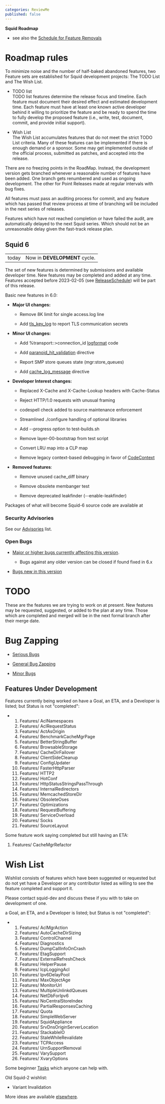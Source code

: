 ```yaml
---
categories: ReviewMe
published: false
---
```

**Squid Roadmap**

  - see also the [Schedule for Feature
    Removals](/RoadMap/Removal)

# Roadmap rules

To minimize noise and the number of half-baked abandoned features, two
Feature sets are established for Squid development projects: The TODO
List and The Wish List.

  - TODO list  
    TODO list features determine the release focus and timeline. Each
    feature must document their desired effect and estimated development
    time. Each feature must have at least one known active developer
    behind it willing to prioritize the feature and be ready to spend
    the time to fully develop the proposed feature (i.e., write, test,
    document, commit, and provide initial support).

<!-- end list -->

  - Wish List  
    The Wish List accumulates features that do not meet the strict TODO
    List criteria. Many of these features can be implemented if there is
    enough demand or a sponsor. Some may get implemented outside of the
    official process, submitted as patches, and accepted into the
    release.

There are no freezing points in the RoadMap. Instead, the development
version gets branched whenever a reasonable number of features have been
added. One branch gets renumbered and used as ongoing development. The
other for Point Releases made at regular intervals with bug fixes.

All features must pass an auditing process for commit, and any feature
which has passed that review process at time of branching will be
included in the next series of releases.

Features which have not reached completion or have failed the audit, are
automatically delayed to the next Squid series. Which should not be an
unreasonable delay given the fast-track release plan.

## Squid 6

|       |                               |
| ----- | ----------------------------- |
| today | Now in **DEVELOPMENT** cycle. |

The set of new features is determined by submissions and available
developer time. New features may be completed and added at any time.
Features accepted before 2023-02-05 (see
[ReleaseSchedule](/ReleaseSchedule))
will be part of this release.

Basic new features in 6.0:

  - **Major UI changes:**
    
      - Remove 8K limit for single access.log line
    
      - Add
        [tls_key_log](http://www.squid-cache.org/Doc/config/tls_key_log)
        to report TLS communication secrets

  - **Minor UI changes:**
    
      - Add %transport::\>connection_id
        [logformat](http://www.squid-cache.org/Doc/config/logformat)
        code
    
      - Add
        [paranoid_hit_validation](http://www.squid-cache.org/Doc/config/paranoid_hit_validation)
        directive
    
      - Report SMP store queues state (mgr:store_queues)
    
      - Add
        [cache_log_message](http://www.squid-cache.org/Doc/config/cache_log_message)
        directive

  - **Developer Interest changes:**
    
      - Replaced X-Cache and X-Cache-Lookup headers with Cache-Status
    
      - Reject HTTP/1.0 requests with unusual framing
    
      - codespell check added to source maintenance enforcement
    
      - Streamlined ./configure handling of optional libraries
    
      - Add --progress option to test-builds.sh
    
      - Remove layer-00-bootstrap from test script
    
      - Convert LRU map into a CLP map
    
      - Remove legacy context-based debugging in favor of
        [CodeContext](/CodeContext)

  - **Removed features**:
    
      - Remove unused cache_diff binary
    
      - Remove obsolete membanger test
    
      - Remove deprecated leakfinder (--enable-leakfinder)

Packages of what will become Squid-6 source code are available at
[](http://www.squid-cache.org/Versions/v6/)

### Security Advisories

See our [Advisories](http://www.squid-cache.org/Advisories/) list.

### Open Bugs

  - [Major or higher bugs currently affecting this
    version](http://bugs.squid-cache.org/buglist.cgi?bug_id_type=anyexact&bug_severity=blocker&bug_severity=critical&bug_severity=major&bug_status=UNCONFIRMED&bug_status=NEW&bug_status=ASSIGNED&bug_status=REOPENED&chfieldto=Now&product=Squid&query_format=advanced&columnlist=bug_severity%2Cversion%2Cop_sys%2Cshort_desc&order=version%20DESC%2Cbug_severity%2Cbug_id&o2=equals&v2=unspecified&f1=version&o1=lessthaneq&v1=6).
    
      - Bugs against any older version can be closed if found fixed in
        6.x

<!-- end list -->

  - [Bugs new in this
    version](http://bugs.squid-cache.org/buglist.cgi?query_format=advanced&product=Squid&version=6&bug_status=UNCONFIRMED&bug_status=NEW&bug_status=ASSIGNED&bug_status=REOPENED&bug_severity=blocker&bug_severity=critical&bug_severity=major&bug_severity=normal&bug_severity=minor&emailtype1=substring&email1=&emailtype2=substring&email2=&bugidtype=include&columnlist=bug_severity%2Cversion%2Cop_sys%2Cshort_desc&list_id=917&order=version%20DESC%2Cbug_severity%2Cbug_id)

# TODO

These are the features we are trying to work on at present. New features
may be requested, suggested, or added to the plan at any time. Those
which are completed and merged will be in the next formal branch after
their merge date.

# Bug Zapping

  - [Serious
    Bugs](http://bugs.squid-cache.org/buglist.cgi?query_format=advanced&product=Squid&bug_status=UNCONFIRMED&bug_status=NEW&bug_status=ASSIGNED&bug_status=REOPENED&bug_severity=blocker&bug_severity=critical&bug_severity=major&bugidtype=include&columnlist=bug_severity%2Cversion%2Cop_sys%2Cshort_desc&list_id=917&order=version%20DESC%2Cbug_severity%2Cbug_id)

<!-- end list -->

  - [General Bug
    Zapping](http://bugs.squid-cache.org/buglist.cgi?query_format=advanced&product=Squid&bug_status=UNCONFIRMED&bug_status=NEW&bug_status=ASSIGNED&bug_status=REOPENED&bug_severity=major&bug_severity=normal&bugidtype=include&columnlist=bug_severity%2Cversion%2Cop_sys%2Cshort_desc&list_id=917&order=version%20DESC%2Cbug_severity%2Cbug_id)

<!-- end list -->

  - [Minor
    Bugs](http://bugs.squid-cache.org/buglist.cgi?query_format=advanced&product=Squid&bug_status=UNCONFIRMED&bug_status=NEW&bug_status=ASSIGNED&bug_status=REOPENED&bug_severity=minor&bug_severity=trivial&bugidtype=include&columnlist=bug_severity%2Cversion%2Cop_sys%2Cshort_desc&list_id=917&order=version%20DESC%2Cbug_severity%2Cbug_id)

## Features Under Development

Features currently being worked on have a Goal, an ETA, and a Developer
is listed; but Status is not "completed":

  - 1.  Features/
        AclNamespaces
    2.  Features/
        AclRequestStatus
    3.  Features/
        ActAsOrigin
    4.  Features/
        BenchmarkCacheMgrPage
    5.  Features/
        BetterStringBuffer
    6.  Features/
        BrowsableStorage
    7.  Features/
        CacheDirFailover
    8.  Features/
        ClientSideCleanup
    9.  Features/
        ConfigUpdater
    10. Features/
        FasterHttpParser
    11. Features/
        HTTP2
    12. Features/
        HotConf
    13. Features/
        HttpStatusStringsPassThrough
    14. Features/
        InternalRedirectors
    15. Features/
        MemcachedStoreDir
    16. Features/
        ObsoleteOses
    17. Features/
        Optimizations
    18. Features/
        RequestBuffering
    19. Features/
        ServiceOverload
    20. Features/
        Socks
    21. Features/
        SourceLayout

Some feature work saying completed but still having an ETA:

1.  Features/
    CacheMgrRefactor

# Wish List

Wishlist consists of features which have been suggested or requested but
do not yet have a Developer or any contributor listed as willing to see
the feature completed and support it.

Please contact squid-dev and discuss these if you with to take on
development of one.

a Goal, an ETA, and a Developer is listed; but Status is not
"completed":

  - 1.  Features/
        AclMgrAction
    2.  Features/
        AutoCacheDirSizing
    3.  Features/
        ControlChannel
    4.  Features/
        Diagnostics
    5.  Features/
        DumpCallInfoOnCrash
    6.  Features/
        EtagSupport
    7.  Features/
        ExternalRefreshCheck
    8.  Features/
        HelperPause
    9.  Features/
        IcpLoggingAcl
    10. Features/
        Ipv6DelayPool
    11. Features/
        MaxObjectAge
    12. Features/
        MonitorUrl
    13. Features/
        MultipleUnlinkdQueues
    14. Features/
        NetDbForIpv6
    15. Features/
        NoCentralStoreIndex
    16. Features/
        PartialResponsesCaching
    17. Features/
        Quota
    18. Features/
        SimpleWebServer
    19. Features/
        SquidAppliance
    20. Features/
        SrvDnsOriginServerLocation
    21. Features/
        StackableIO
    22. Features/
        StaleWhileRevalidate
    23. Features/
        TCPAccess
    24. Features/
        UrnSupportRemoval
    25. Features/
        VarySupport
    26. Features/
        XvaryOptions

Some beginner
[Tasks](/RoadMap/Tasks)
which anyone can help with.

Old Squid-2 wishlist:

  - Variant Invalidation

More ideas are available
[elsewhere](/WishList).
